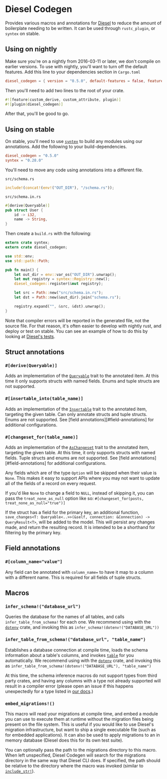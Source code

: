 Diesel Codegen
============

Provides various macros and annotations for
[Diesel](http://docs.diesel.rs/diesel/index.html) to reduce the amount of
boilerplate needing to be written. It can be used through `rustc_plugin`, or
`syntex` on stable.

Using on nightly
----------------

Make sure you're on a nightly from 2016-03-11 or later, we don't compile on earlier versions. To use with nightly, you'll want to turn off the default features. Add this
line to your dependencies section in `Cargo.toml`

```toml
diesel_codegen = { version = "0.5.0", default-features = false, features = ["nightly", "postgres"] }
```

Then you'll need to add two lines to the root of your crate.

```rust
#![feature(custom_derive, custom_attribute, plugin)]
#![plugin(diesel_codegen)]
```

After that, you'll be good to go.

Using on stable
---------------

On stable, you'll need to use [`syntex`](https://crates.io/crates/syntex) to
build any modules using our annotations. Add the following to your
build-dependencies.

```toml
diesel_codegen = "0.5.0"
syntex = "0.28.0"
```

You'll need to move any code using annotations into a different file.

`src/schema.rs`

```rust
include!(concat!(env!("OUT_DIR"), "/schema.rs"));
```

`src/schema.in.rs`

```rust
#[derive(Queryable)]
pub struct User {
    id -> i32,
    name -> String,
}
```

Then create a `build.rs` with the following:

```rust
extern crate syntex;
extern crate diesel_codegen;

use std::env;
use std::path::Path;

pub fn main() {
    let out_dir = env::var_os("OUT_DIR").unwrap();
    let mut registry = syntex::Registry::new();
    diesel_codegen::register(&mut registry);

    let src = Path::new("src/schema.in.rs");
    let dst = Path::new(&out_dir).join("schema.rs");

    registry.expand("", &src, &dst).unwrap();
}
```

Note that compiler errors will be reported in the generated file, not the source
file. For that reason, it's often easier to develop with nightly rust, and
deploy or test on stable. You can see an example of how to do this by looking at
[Diesel's tests](https://github.com/diesel-rs/diesel/tree/master/diesel_tests).

Struct annotations
------------------

### `#[derive(Queryable)]`

Adds an implementation of the [`Queryable`][queryable] trait to the annotated
item. At this time it only supports structs with named fields. Enums and tuple
structs are not supported.

### `#[insertable_into(table_name)]`

Adds an implementation of the [`Insertable`][insertable] trait to the annotated
item, targeting the given table. Can only annotate structs and tuple structs.
Enums are not supported. See [field annotations][#field-annotations] for
additional configurations.

### `#[changeset_for(table_name)]`

Adds an implementation of the [`AsChangeset`][as_changeset] trait to the
annotated item, targeting the given table. At this time, it only supports
structs with named fields. Tuple structs and enums are not supported. See [field
annotations][#field-annotations] for additional configurations.

Any fields which are of the type `Option` will be skipped when their value is
`None`. This makes it easy to support APIs where you may not want to update all
of the fields of a record on every request.

If you'd like `None` to change a field to `NULL`, instead of skipping it, you
can pass the `treat_none_as_null` option like so: `#[changeset_for(posts,
treat_none_as_null="true")]`

If the struct has a field for the primary key, an additional function,
`save_changes<T: Queryable<..>>(&self, connection: &Connection) ->
QueryResult<T>`, will be added to the model. This will persist any changes made,
and return the resulting record. It is intended to be a shorthand for filtering
by the primary key.

[queryable]: http://docs.diesel.rs/diesel/query_source/trait.Queryable.html
[insertable]: http://docs.diesel.rs/diesel/trait.Insertable.html
[as_changeset]: http://docs.diesel.rs/diesel/query_builder/trait.AsChangeset.html

Field annotations
-----------------

### `#[column_name="value"]`

Any field can be annotated with `column_name=` to have it map to a column with a
different name. This is required for all fields of tuple structs.

Macros
---------------------

### `infer_schema!("database_url")`

Queries the database for the names of all tables, and calls
`infer_table_from_schema!` for each one. We recommend using with the
[`dotenv`](https://github.com/slapresta/rust-dotenv) crate, and invoking this as
`infer_schema!(dotenv!("DATABASE_URL"))`

### `infer_table_from_schema!("database_url", "table_name")`

Establishes a database connection at compile time, loads the schema information
about a table's columns, and invokes
[`table`](http://docs.diesel.rs/diesel/macro.table!.html) for you
automatically. We recommend using with the
[`dotenv`](https://github.com/slapresta/rust-dotenv) crate, and invoking this as
`infer_table_from_schema!(dotenv!("DATABASE_URL"), "table_name")`

At this time, the schema inference macros do not support types from third party
crates, and having any columns with a type not already supported will result in
a compiler error (please open an issue if this happens unexpectedly for a type
listed in [our
docs](http://docs.diesel.rs/diesel/types/index.html#structs).)

### `embed_migrations!()`

This macro will read your migrations at compile time, and embed a module you can
use to execute them at runtime without the migration files being present on the
file system. This is useful if you would like to use Diesel's migration
infrastructure, but want to ship a single executable file (such as for embedded
applications). It can also be used to apply migrations to an in memory database
(Diesel does this for its own test suite).

You can optionally pass the path to the migrations directory to this macro. When
left unspecified, Diesel Codegen will search for the migrations directory in the
same way that Diesel CLI does. If specified, the path should be relative to the
directory where the macro was invoked (similar to
[`include_str!`][include-str]).

[include-str]: https://doc.rust-lang.org/nightly/std/macro.include_str!.html
